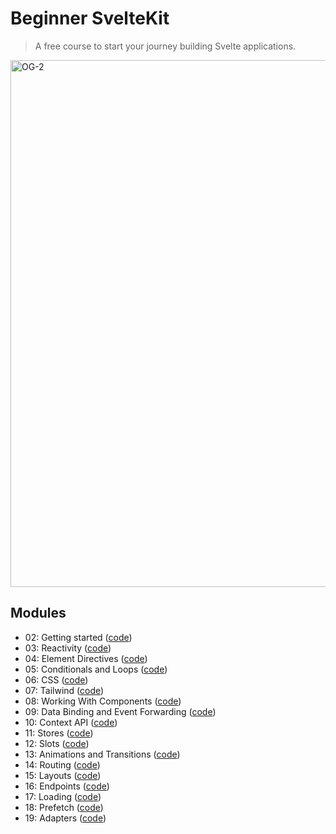 # Beginner SvelteKit

> A free course to start your journey building Svelte applications.

<img width="843" alt="OG-2" src="https://user-images.githubusercontent.com/9113740/176816885-b3983311-8398-447d-8a73-8160286bc307.png">

## Modules

- 02: Getting started ([code](https://github.com/vercel/beginner-sveltekit/tree/main/course/02-getting-started))
- 03: Reactivity ([code](https://github.com/vercel/beginner-sveltekit/tree/main/course/03-reactivity))
- 04: Element Directives ([code](https://github.com/vercel/beginner-sveltekit/tree/main/course/04-element-directives))
- 05: Conditionals and Loops ([code](https://github.com/vercel/beginner-sveltekit/tree/main/course/05-conditionals-and-loops))
- 06: CSS ([code](https://github.com/vercel/beginner-sveltekit/tree/main/course/06-css))
- 07: Tailwind ([code](https://github.com/vercel/beginner-sveltekit/tree/main/course/07-tailwind))
- 08: Working With Components ([code](https://github.com/vercel/beginner-sveltekit/tree/main/course/08-components))
- 09: Data Binding and Event Forwarding ([code](https://github.com/vercel/beginner-sveltekit/tree/main/course/09-data-binding-and&-event-forwarding))
- 10: Context API ([code](https://github.com/vercel/beginner-sveltekit/tree/main/course/10-context-api))
- 11: Stores ([code](https://github.com/vercel/beginner-sveltekit/tree/main/course/11-stores))
- 12: Slots ([code](https://github.com/vercel/beginner-sveltekit/tree/main/course/12-slots))
- 13: Animations and Transitions ([code](https://github.com/vercel/beginner-sveltekit/tree/main/course/13-animations-and-transitions))
- 14: Routing ([code](https://github.com/vercel/beginner-sveltekit/tree/main/course/14-routing))
- 15: Layouts ([code](https://github.com/vercel/beginner-sveltekit/tree/main/course/15-layouts))
- 16: Endpoints ([code](https://github.com/vercel/beginner-sveltekit/tree/main/course/16-endpoints))
- 17: Loading ([code](https://github.com/vercel/beginner-sveltekit/tree/main/course/17-loading))
- 18: Prefetch ([code](https://github.com/vercel/beginner-sveltekit/tree/main/course/18-prefetch))
- 19: Adapters ([code](https://github.com/vercel/beginner-sveltekit/tree/main/course/19-adapters))
  